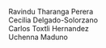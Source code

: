 Ravindu Tharanga Perera <br>
Cecilia Delgado-Solorzano <br>
Carlos Toxtli Hernandez <br>
Uchenna Maduno <br>
